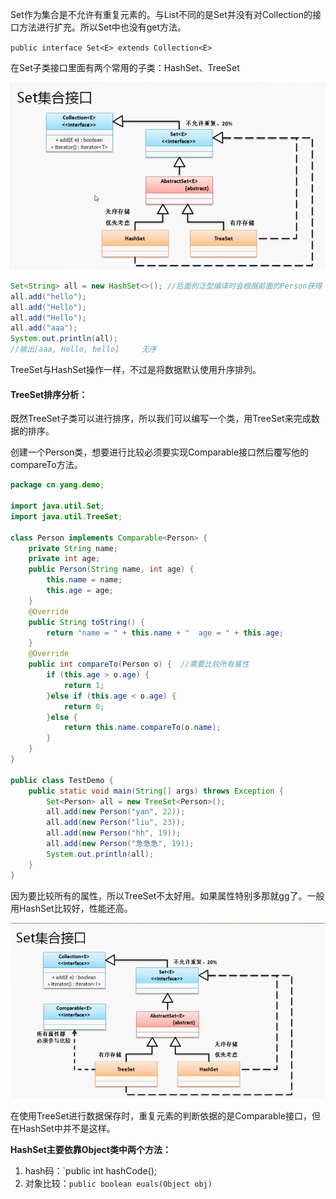 Set作为集合是不允许有重复元素的。与List不同的是Set并没有对Collection的接口方法进行扩充。所以Set中也没有get方法。

`public interface Set<E> extends Collection<E>`

在Set子类接口里面有两个常用的子类：HashSet、TreeSet

![image-20200311170959817](图片/image-20200311170959817.png)

```java
Set<String> all = new HashSet<>(); //后面的泛型编译时会根据前面的Person获得
all.add("hello");
all.add("Hello");
all.add("Hello");
all.add("aaa");
System.out.println(all);
//输出[aaa, Hello, hello]     无序
```

TreeSet与HashSet操作一样，不过是将数据默认使用升序排列。

#### TreeSet排序分析：

既然TreeSet子类可以进行排序，所以我们可以编写一个类，用TreeSet来完成数据的排序。

创建一个Person类，想要进行比较必须要实现Comparable接口然后覆写他的compareTo方法。

```java
package cn.yang.demo;

import java.util.Set;
import java.util.TreeSet;

class Person implements Comparable<Person> {
	private String name;
	private int age;
	public Person(String name, int age) {
		this.name = name;
		this.age = age;
	}
	@Override
	public String toString() {
		return "name = " + this.name + "  age = " + this.age;
	}
	@Override
	public int compareTo(Person o) {  //需要比较所有属性
		if (this.age > o.age) {
			return 1;
		}else if (this.age < o.age) {
			return 0;
		}else {
			return this.name.compareTo(o.name);
		}
	}
}

public class TestDemo {
	public static void main(String[] args) throws Exception {
		Set<Person> all = new TreeSet<Person>(); 
		all.add(new Person("yan", 22));
		all.add(new Person("liu", 23));
		all.add(new Person("hh", 19));
		all.add(new Person("急急急", 19));
		System.out.println(all);
	}
}
```

因为要比较所有的属性，所以TreeSet不太好用。如果属性特别多那就gg了。一般用HashSet比较好，性能还高。

<img src="图片/image-20200311173658094.png" alt="image-20200311173658094" style="zoom:80%;" />

在使用TreeSet进行数据保存时，重复元素的判断依据的是Comparable接口，但在HashSet中并不是这样。

**HashSet主要依靠Object类中两个方法：**

1. hash码：`public int hashCode();
2. 对象比较：`public boolean euals(Object obj)`